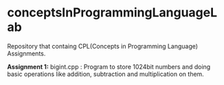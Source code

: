 # conceptsInProgrammingLanguageLab
Repository that containg CPL(Concepts in Programming Language) Assignments.


**Assignment 1:** bigint.cpp : Program to store 1024bit numbers and doing basic operations like addition, subtraction and multiplication on them.

